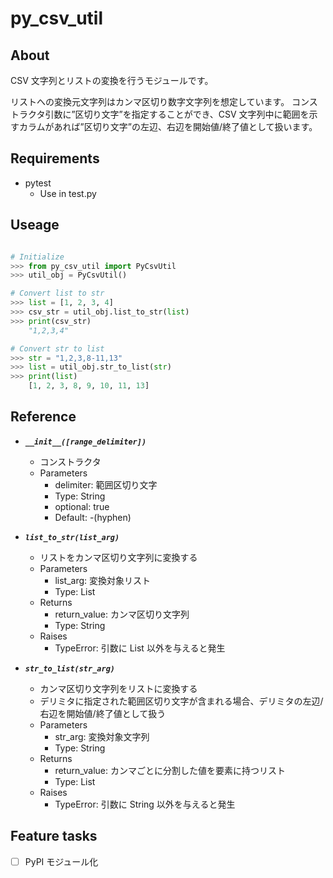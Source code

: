 # py_csv_util

## About

CSV 文字列とリストの変換を行うモジュールです。

リストへの変換元文字列はカンマ区切り数字文字列を想定しています。
コンストラクタ引数に”区切り文字”を指定することができ、CSV 文字列中に範囲を示すカラムがあれば”区切り文字”の左辺、右辺を開始値/終了値として扱います。

## Requirements

- pytest
  - Use in test.py

## Useage

```Python

# Initialize
>>> from py_csv_util import PyCsvUtil
>>> util_obj = PyCsvUtil()

# Convert list to str
>>> list = [1, 2, 3, 4]
>>> csv_str = util_obj.list_to_str(list)
>>> print(csv_str)
    "1,2,3,4"

# Convert str to list
>>> str = "1,2,3,8-11,13"
>>> list = util_obj.str_to_list(str)
>>> print(list)
    [1, 2, 3, 8, 9, 10, 11, 13]
```

## Reference

- **_`__init__([range_delimiter])`_**

  - コンストラクタ
  - Parameters
    - delimiter: 範囲区切り文字
    - Type: String
    - optional: true
    - Default: -(hyphen)

- **_`list_to_str(list_arg)`_**

  - リストをカンマ区切り文字列に変換する
  - Parameters
    - list_arg: 変換対象リスト
    - Type: List
  - Returns
    - return_value: カンマ区切り文字列
    - Type: String
  - Raises
    - TypeError: 引数に List 以外を与えると発生

- **_`str_to_list(str_arg)`_**
  - カンマ区切り文字列をリストに変換する
  - デリミタに指定された範囲区切り文字が含まれる場合、デリミタの左辺/右辺を開始値/終了値として扱う
  - Parameters
    - str_arg: 変換対象文字列
    - Type: String
  - Returns
    - return_value: カンマごとに分割した値を要素に持つリスト
    - Type: List
  - Raises
    - TypeError: 引数に String 以外を与えると発生

## Feature tasks

- [ ] PyPI モジュール化
